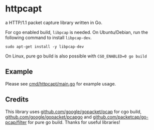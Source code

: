 # httpcapt

a HTTP/1.1 packet capture library written in Go.

For cgo enabled build, `libpcap` is needed. On Ubuntu/Debian, run the following command to install `libpcap-dev`.

```
sudo apt-get install -y libpcap-dev
```

On Linux, pure go build is also possible with `CGO_ENABLED=0 go build`

## Example

Please see [cmd/httpcapt/main.go](https://github.com/hnakamur/httpcapt/blob/main/cmd/httpcapt/main.go) for example usage.

## Credits

This library uses [github.com/google/gopacket/pcap](https://pkg.go.dev/github.com/google/gopacket@v1.1.19/pcap) for cgo build,
[github.com/google/gopacket/pcapgo](https://pkg.go.dev/github.com/google/gopacket@v1.1.19/pcapgo) and 
[github.com/packetcap/go-pcap/filter](https://pkg.go.dev/github.com/packetcap/go-pcap@v0.0.0-20221020071412-2b2e94010282/filter) for pure go build.
Thanks for useful libraries!
